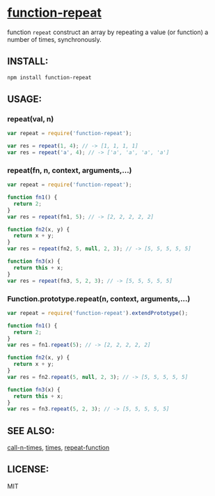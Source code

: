 [function-repeat](https://www.npmjs.com/package/function-repeat)
====

function `repeat` construct an array by repeating a value (or function) a number of times, synchronously.

INSTALL:
--------

```bash
npm install function-repeat
```


USAGE:
------

### repeat(val, n)

```js
var repeat = require('function-repeat');

var res = repeat(1, 4); // -> [1, 1, 1, 1]
var res = repeat('a', 4); // -> ['a', 'a', 'a', 'a']
```

### repeat(fn, n, context, arguments,...)

```js
var repeat = require('function-repeat');

function fn1() {
  return 2;
}
var res = repeat(fn1, 5); // -> [2, 2, 2, 2, 2]

function fn2(x, y) {
  return x + y;
}
var res = repeat(fn2, 5, null, 2, 3); // -> [5, 5, 5, 5, 5]

function fn3(x) {
  return this + x;
}
var res = repeat(fn3, 5, 2, 3); // -> [5, 5, 5, 5, 5]
```

### Function.prototype.repeat(n, context, arguments,...)

```js
var repeat = require('function-repeat').extendPrototype();

function fn1() {
  return 2;
}
var res = fn1.repeat(5); // -> [2, 2, 2, 2, 2]

function fn2(x, y) {
  return x + y;
}
var res = fn2.repeat(5, null, 2, 3); // -> [5, 5, 5, 5, 5]

function fn3(x) {
  return this + x;
}
var res = fn3.repeat(5, 2, 3); // -> [5, 5, 5, 5, 5]
```

SEE ALSO:
---------
[call-n-times](https://www.npmjs.com/package/call-n-times),
[times](https://www.npmjs.com/package/times),
[repeat-function](https://www.npmjs.com/package/repeat-function)

LICENSE:
--------

MIT
